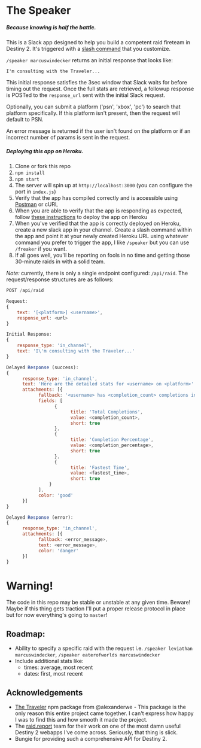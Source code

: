 # The Speaker
##### Because knowing is half the battle.
This is a Slack app designed to help you build a competent raid fireteam in Destiny 2. It's triggered with a [slash command](https://api.slack.com/slash-commands) that you customize.

`/speaker marcuswindecker` returns an initial response that looks like:

`I'm consulting with the Traveler...`

This initial response satisfies the 3sec window that Slack waits for before timing out the request. Once the full stats are retrieved, a followup response is POSTed to the `response_url` sent with the initial Slack request.

Optionally, you can submit a platform ('psn', 'xbox', 'pc') to search that platform specifically. If this platform isn't present, then the request will default to PSN.

An error message is returned if the user isn't found on the platform or if an incorrect number of params is sent in the request.

##### Deploying this app on Heroku.
1. Clone or fork this repo
2. `npm install`
3. `npm start`
4. The server will spin up at `http://localhost:3000` (you can configure the port in `index.js`)
5. Verify that the app has compiled correctly and is accessible using [Postman](https://www.getpostman.com/) or cURL
6. When you are able to verify that the app is responding as expected, follow [these instructions](https://devcenter.heroku.com/articles/getting-started-with-nodejs#deploy-the-app)  to deploy the app on Heroku
7. When you've verified that the app is correctly deployed on Heroku, create a new slack app in your channel. Create a slash command within the app and point it at your newly created Heroku URL using whatever command you prefer to trigger the app, I like `/speaker` but you can use `/freaker` if you want.
8. If all goes well, you'll be reporting on fools in no time and getting those 30-minute raids in with a solid team.

*Note:* currently, there is only a single endpoint configured: `/api/raid`. The request/response structures are as follows:
```javascript
POST /api/raid

Request:
{
    text: '[<platform>] <username>',
    response_url: <url>
}

Initial Response:
{
  	response_type: 'in_channel',
  	text: 'I\'m consulting with the Traveler...'
}

Delayed Response (success):
{
	  response_type: 'in_channel',
	  text: 'Here are the detailed stats for <username> on <platform>'
	  attachments: [{
		    fallback: '<username> has <completion_count> completions in total on <platform>.',
		    fields: [
			      {
				        title: 'Total Completions',
				        value: <completion_count>,
				        short: true
			      },
			      {
				        title: 'Completion Percentage',
				        value: <completion_percentage>,
				        short: true
			      },
			      {
				        title: 'Fastest Time',
				        value: <fastest_time>,
				        short: true
		      	}
		    ],
		    color: 'good'
	  }]
}

Delayed Response (error):
{
	  response_type: 'in_channel',
	  attachments: [{
		    fallback: <error_message>,
		    text: <error_message>,
		    color: 'danger'
	  }]
}
```

# Warning!
The code in this repo may be stable or unstable at any given time. Beware! Maybe if this thing gets traction I'll put a proper release protocol in place but for now everything's going to `master`!

## Roadmap:
* Ability to specify a specific raid with the request i.e. `/speaker leviathan marcuswindecker`, `/speaker eaterofworlds marcuswindecker`
* Include additional stats like:
	* times: average, most recent
	* dates: first, most recent

## Acknowledgements
* [The Traveler](https://github.com/alexanderwe/the-traveler) npm package from @alexanderwe - This package is the only reason this entire project came together. I can't express how happy I was to find this and how smooth it made the project.
* The [raid.report](https://raid.report) team for their work on one of the most damn useful Destiny 2 webapps I've come across. Seriously, that thing is slick.
* Bungie for providing such a comprehensive API for Destiny 2.